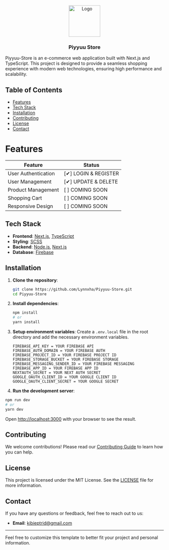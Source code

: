 <br/>
<p align="center">
  <a href="https://github.com/Lynnxha">
    <img src="https://static.vecteezy.com/system/resources/thumbnails/026/827/177/small_2x/store-isolated-with-white-background-png.png" alt="Logo" width="100" height="100">
  </a>

  <h3 align="center">Piyyuu Store</h3>
</p>

Piyyuu-Store is an e-commerce web application built with Next.js and TypeScript. This project is designed to provide a seamless shopping experience with modern web technologies, ensuring high performance and scalability.

## Table of Contents

- [Features](#features)
- [Tech Stack](#tech-stack)
- [Installation](#installation)
- [Contributing](#contributing)
- [License](#license)
- [Contact](#contact)

# Features

| Feature               | Status       |
|-----------------------|--------------|
| User Authentication   | [✔] LOGIN & REGISTER |
| User Management       | [✔] UPDATE & DELETE |
| Product Management    | [ ] COMING SOON |
| Shopping Cart         | [ ] COMING SOON |
| Responsive Design     | [ ] COMING SOON |

## Tech Stack

- **Frontend**: [Next.js](https://nextjs.org/), [TypeScript](https://www.typescriptlang.org/)
- **Styling**: [SCSS](https://sass-lang.com/)
- **Backend**: [Node.js](https://nodejs.org/), [Next.js](https://nextjs.org/)
- **Database**: [Firebase](https://firebase.google.com/)

## Installation

1. **Clone the repository**:

   ```bash
   git clone https://github.com/Lynnxha/Piyyuu-Store.git
   cd Piyyuu-Store
   ```

2. **Install dependencies**:

   ```bash
   npm install
   # or
   yarn install
   ```

3. **Setup environment variables**: Create a `.env.local` file in the root directory and add the necessary environment variables.

   ```
   FIREBASE_API_KEY = YOUR FIREBASE API
   FIREBASE_AUTH_DOMAIN = YOUR FIREBASE AUTH
   FIREBASE_PROJECT_ID = YOUR FIREBASE PROJECT ID
   FIREBASE_STORAGE_BUCKET = YOUR FIREBASE STORAGE
   FIREBASE_MESSAGING_SENDER_ID = YOUR FIREBASE MESSAGING
   FIREBASE_APP_ID = YOUR FIREBASE APP ID
   NEXTAUTH_SECRET = YOUR NEXT AUTH SECRET
   GOOGLE_OAUTH_CLIENT_ID = YOUR GOOGLE CLIENT ID
   GOOGLE_OAUTH_CLIENT_SECRET = YOUR GOOGLE SECRET
   ```

4. **Run the development server**:

```bash
npm run dev
# or
yarn dev
```

Open [http://localhost:3000](http://localhost:3000) with your browser to see the result.

## Contributing

We welcome contributions! Please read our [Contributing Guide](CONTRIBUTING.md) to learn how you can help.

## License

This project is licensed under the MIT License. See the [LICENSE](LICENSE) file for more information.

## Contact

If you have any questions or feedback, feel free to reach out to us:

- **Email**: kibieptrid@gmail.com

---

Feel free to customize this template to better fit your project and personal information.
